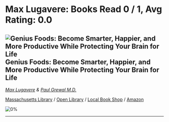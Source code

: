 # Max Lugavere:  Books Read 0 / 1, Avg Rating: 0.0 

## ![Genius Foods: Become Smarter, Happier, and More Productive While Protecting Your Brain for Life](http://books.google.com/books/content?id=dB2VswEACAAJ&printsec=frontcover&img=1&zoom=5&source=gbs_api) Genius Foods: Become Smarter, Happier, and More Productive While Protecting Your Brain for Life
*[Max Lugavere](../MaxLugavere) & [Paul Grewal M.D.](../PaulGrewalMD)*

[Massachusetts Library](https://library.minlib.net/search/i=978-0062562852) / [Open Library](https://openlibrary.org/isbn/978-0062562852) / [Local Book Shop](https://bookshop.org/books/genius-foods:-become-smarter,-happier,-and-more-productive-while-protecting-your-brain-for-life/978-0062562852) / [Amazon](https://smile.amazon.com/dp/0062562852)

![0%](https://progress-bar.dev/0) 



---
